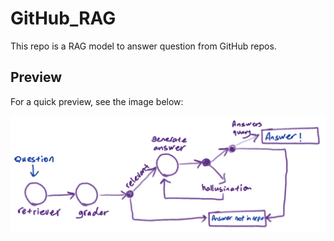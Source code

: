 # GitHub_RAG
This repo is a RAG model to answer question from GitHub repos.

## Preview

For a quick preview, see the image below:

![Model Preview](model.png)
